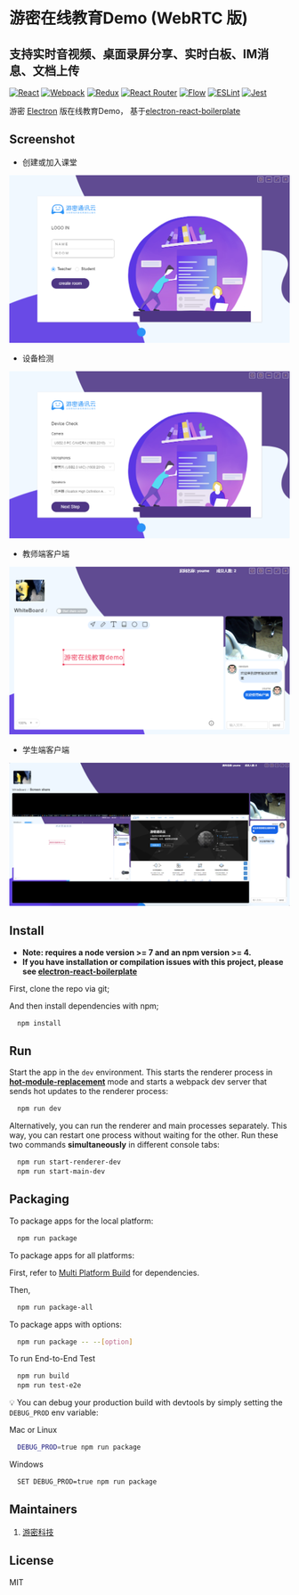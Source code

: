 # 游密在线教育Demo (WebRTC 版)

## 支持实时音视频、桌面录屏分享、实时白板、IM消息、文档上传

[![React](/internals/img/react-padded-90.png)](https://facebook.github.io/react/)
[![Webpack](/internals/img/webpack-padded-90.png)](https://webpack.github.io/)
[![Redux](/internals/img/redux-padded-90.png)](http://redux.js.org/)
[![React Router](/internals/img/react-router-padded-90.png)](https://github.com/ReactTraining/react-router)
[![Flow](/internals/img/flow-padded-90.png)](https://flowtype.org/)
[![ESLint](/internals/img/eslint-padded-90.png)](http://eslint.org/)
[![Jest](/internals/img/jest-padded-90.png)](https://facebook.github.io/jest/)

游密 [Electron](http://electron.atom.io/) 版在线教育Demo， 基于[electron-react-boilerplate](https://github.com/electron-react-boilerplate/electron-react-boilerplate)

## Screenshot

- 创建或加入课堂

![Youme education demo login](./screenshots/screen1.png)

- 设备检测

![Youme education demo device check](./screenshots/screen2.png)

- 教师端客户端

![Youme education demo device teacher](./screenshots/screen3.png)

- 学生端客户端

![Youme education demo device student](./screenshots/screen4.png)


## Install

* **Note: requires a node version >= 7 and an npm version >= 4.**
* **If you have installation or compilation issues with this project, please see [electron-react-boilerplate](https://github.com/chentsulin/electron-react-boilerplate/issues/400)**

First, clone the repo via git;

And then install dependencies with npm;

```bash
  npm install
```

## Run

Start the app in the `dev` environment. This starts the renderer process in [**hot-module-replacement**](https://webpack.js.org/guides/hmr-react/) mode and starts a webpack dev server that sends hot updates to the renderer process:

```bash
  npm run dev
```

Alternatively, you can run the renderer and main processes separately. This way, you can restart one process without waiting for the other. Run these two commands **simultaneously** in different console tabs:

```bash
  npm run start-renderer-dev
  npm run start-main-dev
```

## Packaging

To package apps for the local platform:

```bash
  npm run package
```

To package apps for all platforms:

First, refer to [Multi Platform Build](https://www.electron.build/multi-platform-build) for dependencies.

Then,

```bash
  npm run package-all
```

To package apps with options:

```bash
  npm run package -- --[option]
```

To run End-to-End Test

```bash
  npm run build
  npm run test-e2e
```

:bulb: You can debug your production build with devtools by simply setting the `DEBUG_PROD` env variable:

Mac or Linux

```bash
  DEBUG_PROD=true npm run package
```

Windows

```bash
  SET DEBUG_PROD=true npm run package
```

## Maintainers

1. [游密科技](https://youme.im)

## License

MIT
